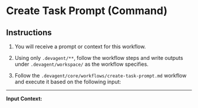 # Create Task Prompt (Command)

## Instructions

1. You will receive a prompt or context for this workflow.

2. Using only `.devagent/**`, follow the workflow steps and write outputs under `.devagent/workspace/` as the workflow specifies.

3. Follow the `.devagent/core/workflows/create-task-prompt.md` workflow and execute it based on the following input:

---

**Input Context:**
